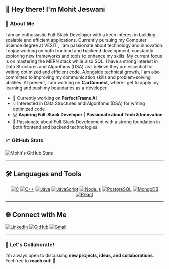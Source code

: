 ## 👋 Hey there! I'm Mohit Jeswani  

### 🚀 About Me
I am an enthusiastic Full-Stack Developer with a keen interest in building scalable and efficient applications. Currently pursuing my Computer Science degree at VESIT , I am passionate about technology and innovation. I enjoy working on both frontend and backend development, constantly exploring new frameworks and tools to enhance my skills. My current focus is on mastering the MERN stack while also SQL. I have a strong interest in Data Structures and Algorithms (DSA) as I believe they are essential for writing optimized and efficient code. Alongside technical growth, I am also committed to improving my communication skills and problem-solving abilities. At present, I am working on **CarConnect**, where I get to apply my learning and push my boundaries as a developer.
- 🚗 Currently working on **PerfectFrame AI**
- 💡 Interested in Data Structures and Algorithms (DSA) for writing optimized code
- 💻 **Aspiring Full-Stack Developer | Passionate about Tech & Innovation**
- 🌱 Passionate about Full-Stack Development with a strong foundation in both frontend and backend technologies


### 📈 GitHub Stats
![Mohit's GitHub Stats](https://github-readme-stats.vercel.app/api?username=mohitjeswani01&show_icons=true&theme=radical)

---

## 🛠️ **Languages and Tools**

<p align="center">
  <a href="#"><img src="https://img.shields.io/badge/C-%2300599C.svg?style=for-the-badge&logo=c&logoColor=white" alt="C"></a>
  <a href="#"><img src="https://img.shields.io/badge/C++-%2300599C.svg?style=for-the-badge&logo=cplusplus&logoColor=white" alt="C++"></a>
  <a href="#"><img src="https://img.shields.io/badge/Java-%23E34F26.svg?style=for-the-badge&logo=java&logoColor=white" alt="Java"></a>
  <a href="#"><img src="https://img.shields.io/badge/JavaScript-%23F7DF1E.svg?style=for-the-badge&logo=javascript&logoColor=black" alt="JavaScript"></a>
  <a href="#"><img src="https://img.shields.io/badge/Node.js-%23339933.svg?style=for-the-badge&logo=node.js&logoColor=white" alt="Node.js"></a>
  <a href="#"><img src="https://img.shields.io/badge/PostgreSQL-%234169E1.svg?style=for-the-badge&logo=postgresql&logoColor=white" alt="PostgreSQL"></a>
  <a href="#"><img src="https://img.shields.io/badge/MongoDB-%2347A248.svg?style=for-the-badge&logo=mongodb&logoColor=white" alt="MongoDB"></a> 
  <a href="#"><img src="https://img.shields.io/badge/React-%2361DAFB.svg?style=for-the-badge&logo=react&logoColor=black" alt="React"></a>
 
</p>

---

## 🌐 **Connect with Me**

[![LinkedIn](https://img.shields.io/badge/LinkedIn-%230077B5.svg?style=for-the-badge&logo=linkedin&logoColor=white)](https://www.linkedin.com/in/mohit-jeswani-a06838309/)
[![GitHub](https://img.shields.io/badge/GitHub-%2312100E.svg?style=for-the-badge&logo=github&logoColor=white)](https://github.com/mohitjeswani01/)
[![Gmail](https://img.shields.io/badge/Gmail-D14836.svg?style=for-the-badge&logo=gmail&logoColor=white)](mailto:jeswanimohit959@gmail.com)

---

### 🚀 Let's Collaborate!
I'm always open to discussing **new projects, ideas, and collaborations**. Feel free to **reach out**! 🚀


